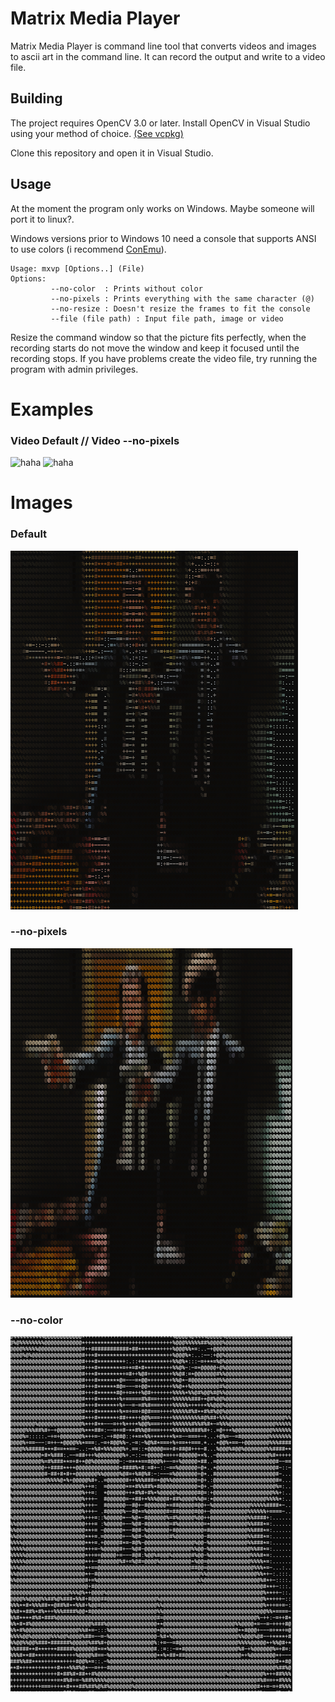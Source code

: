 # Matrix Media Player


Matrix Media Player is command line tool that converts videos and images to ascii art in the command line.
It can record the output and write to a video file.

## Building

The project requires OpenCV 3.0 or later.
Install OpenCV in Visual Studio using your method of choice. [(See vcpkg)](https://github.com/microsoft/vcpkg)

Clone this repository and open it in Visual Studio.

## Usage

At the moment the program only works on Windows. Maybe someone will port it to linux?.

Windows versions prior to Windows 10 need a console that supports ANSI to use colors (i recommend [ConEmu](https://github.com/Maximus5/ConEmu)).

```
Usage: mxvp [Options..] (File)
Options:
         --no-color  : Prints without color
         --no-pixels : Prints everything with the same character (@)
         --no-resize : Doesn't resize the frames to fit the console
         --file (file path) : Input file path, image or video
```
Resize the command window so that the picture fits perfectly, when the recording starts do not move the window and keep it focused until the recording stops.
If you have problems create the video file, try running the program with admin privileges.

# Examples
### Video Default                          //    Video --no-pixels
![haha](examples/video-default.gif)  ![haha](examples/video-nopixels.gif)

# Images

### Default
![Default](examples/default.png)
### --no-pixels
![--no-pixels](examples/no-pixels.png)
### --no-color
![--no-color](examples/no-color.png)



